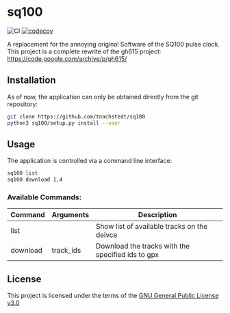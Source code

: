 # sq100

![CI](https://github.com/nachstedt/sq100/workflows/CI/badge.svg)
[![codecov](https://codecov.io/gh/nachstedt/sq100/branch/develop/graph/badge.svg?token=71XLJQL5CQ)](https://codecov.io/gh/nachstedt/sq100)

A replacement for the annoying original Software of the SQ100 pulse clock.
This project is a complete rewrite of the gh615 project:
https://code.google.com/archive/p/gh615/

## Installation

As of now, the application can only be obtained directly from the git repository:

```bash
git clone https://github.com/tnachstedt/sq100
python3 sq100/setup.py install --user
```

## Usage

The application is controlled via a command line interface:

```bash
sq100 list
sq100 download 1,4
```

### Available Commands:

| Command  | Arguments | Description                                       |
| -------- | --------- | ------------------------------------------------- |
| list     |           | Show list of available tracks on the deivce       |
| download | track_ids | Download the tracks with the specified ids to gpx |

## License

This project is licensed under the terms of the
[GNU General Public License v3.0](http://www.gnu.org/licenses/gpl-3.0.txt)

